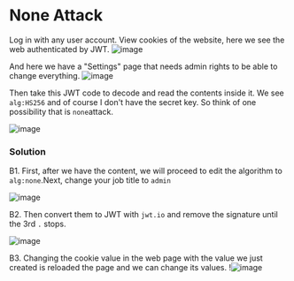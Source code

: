 # None Attack

Log in with any user account. View cookies of the website, here we see the web authenticated by JWT.
![image](https://user-images.githubusercontent.com/63194321/132473506-9f92487f-0f79-4c5d-9ce4-73d8edb3ec47.png)

And here we have a "Settings" page that needs admin rights to be able to change everything.
![image](https://user-images.githubusercontent.com/63194321/132474580-2add05e1-f9d7-4983-a9dd-22b0063e8ffa.png)


Then take this JWT code to decode and read the contents inside it. We see `alg:HS256` and of course I don't have the secret key. So think of one possibility that is `none`attack.

![image](https://user-images.githubusercontent.com/63194321/132473084-64c2f766-cf71-490c-9c34-6c70b36bfdd1.png)

### Solution
 B1. First, after we have the content, we will proceed to edit the algorithm to `alg:none`.Next, change your job title to `admin`
 
 ![image](https://user-images.githubusercontent.com/63194321/132475306-72bb43bc-266b-48aa-9e70-e6a33d436ffd.png)

 B2. Then convert them to JWT with `jwt.io` and remove the signature until the 3rd `.` stops.
 
 ![image](https://user-images.githubusercontent.com/63194321/132475727-b2c7ef02-246a-409d-ada8-5ac15b0c71e5.png)

 B3. Changing the cookie value in the web page with the value we just created is reloaded the page and we can change its values.
 !![image](https://user-images.githubusercontent.com/63194321/132477265-93f0c4d0-f01b-4d37-9736-d493149be6aa.png)


 
 

